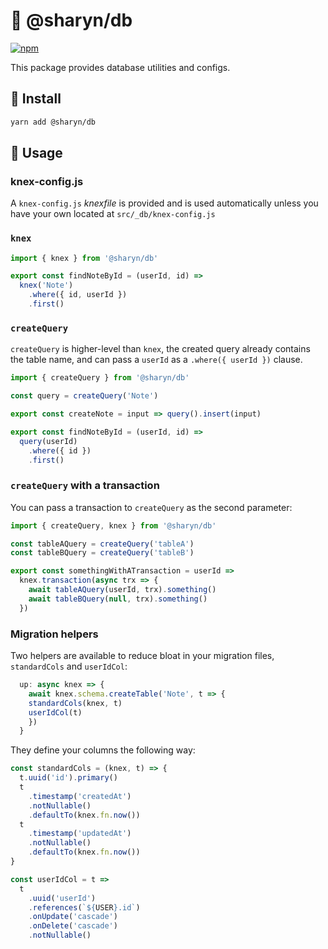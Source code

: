 # 🌹 @sharyn/db

[![npm](https://img.shields.io/npm/v/@sharyn/db.svg)](https://www.npmjs.com/package/@sharyn/db)

This package provides database utilities and configs.

## 🌹 Install

```bash
yarn add @sharyn/db
```

## 🌹 Usage

### knex-config.js

A `knex-config.js` _knexfile_ is provided and is used automatically unless you have your own located at `src/_db/knex-config.js`

### `knex`

```js
import { knex } from '@sharyn/db'

export const findNoteById = (userId, id) =>
  knex('Note')
    .where({ id, userId })
    .first()
```

### `createQuery`

`createQuery` is higher-level than `knex`, the created query already contains the table name, and can pass a `userId` as a `.where({ userId })` clause.

```js
import { createQuery } from '@sharyn/db'

const query = createQuery('Note')

export const createNote = input => query().insert(input)

export const findNoteById = (userId, id) =>
  query(userId)
    .where({ id })
    .first()
```

### `createQuery` with a transaction

You can pass a transaction to `createQuery` as the second parameter:

```js
import { createQuery, knex } from '@sharyn/db'

const tableAQuery = createQuery('tableA')
const tableBQuery = createQuery('tableB')

export const somethingWithATransaction = userId =>
  knex.transaction(async trx => {
    await tableAQuery(userId, trx).something()
    await tableBQuery(null, trx).something()
  })
```

### Migration helpers

Two helpers are available to reduce bloat in your migration files, `standardCols` and `userIdCol`:

```js
  up: async knex => {
    await knex.schema.createTable('Note', t => {
    standardCols(knex, t)
    userIdCol(t)
    })
  }
```

They define your columns the following way:

```js
const standardCols = (knex, t) => {
  t.uuid('id').primary()
  t
    .timestamp('createdAt')
    .notNullable()
    .defaultTo(knex.fn.now())
  t
    .timestamp('updatedAt')
    .notNullable()
    .defaultTo(knex.fn.now())
}

const userIdCol = t =>
  t
    .uuid('userId')
    .references(`${USER}.id`)
    .onUpdate('cascade')
    .onDelete('cascade')
    .notNullable()
```

